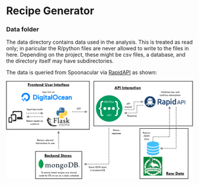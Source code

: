 # Recipe Generator

### Data folder

The data directory contains data used in the analysis. This is treated as read only; in paricular the R/python files are never allowed to write to the files in here. Depending on the project, these might be csv files, a database, and the directory itself may have subdirectories.

The data is queried from Spoonacular via [RapidAPI](https://rapidapi.com/spoonacular/api/recipe-food-nutrition/) as shown:

<img src="../figs/implemented_design.png" width="800">
